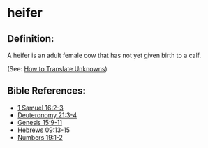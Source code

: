 # heifer #

## Definition: ##

A heifer is an adult female cow that has not yet given birth to a calf.

(See: [How to Translate Unknowns](en/ta-vol1/translate/man/translate-unknown))



## Bible References: ##

* [1 Samuel 16:2-3](en/tn/1sa/help/16/02)
* [Deuteronomy 21:3-4](en/tn/deu/help/21/03)
* [Genesis 15:9-11](en/tn/gen/help/15/09)
* [Hebrews 09:13-15](en/tn/heb/help/09/13)
* [Numbers 19:1-2](en/tn/num/help/19/01)